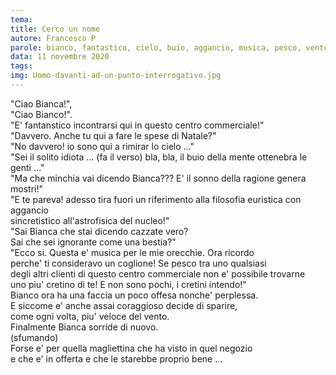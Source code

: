 ```yaml
---
tema:
title: Cerco un nome
autore: Francesco P
parole: bianco, fantastico, cielo, buio, aggancio, musica, pesco, vento
data: 11 novembre 2020
tags: 
img: Uomo-davanti-ad-un-punto-interrogativo.jpg
---
```

"Ciao Bianca!",  
"Ciao Bianco!".  
"E' fantanstico incontrarsi qui in questo centro commerciale!"  
"Davvero. Anche tu qui a fare le spese di Natale?"  
"No davvero! io sono qui a rimirar lo cielo ..."  
"Sei il solito idiota ... (fa il verso) bla, bla, il buio della mente ottenebra le genti ..."  
"Ma che minchia vai dicendo Bianca??? E' il sonno della ragione genera mostri!"  
"E te pareva! adesso tira fuori un riferimento alla filosofia euristica con aggancio  
sincretistico all'astrofisica del nucleo!"  
"Sai Bianca che stai dicendo cazzate vero?  
Sai che sei ignorante come una bestia?"  
"Ecco si. Questa e' musica per le mie orecchie. Ora ricordo  
perche' ti consideravo un coglione! Se pesco tra uno qualsiasi  
degli altri clienti di questo centro commerciale non e' possibile trovarne  
uno piu' cretino di te! E non sono pochi, i cretini intendo!"  
Bianco ora ha una faccia un poco offesa nonche' perplessa.  
E siccome e' anche assai coraggioso decide di sparire,  
come ogni volta, piu' veloce del vento.  
Finalmente Bianca sorride di nuovo.  
(sfumando)  
Forse e' per quella magliettina che ha visto in quel negozio  
e che e' in offerta e che le starebbe proprio bene ...
